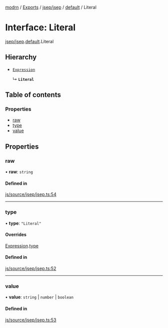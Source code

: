 [modrn](../README.md) / [Exports](../modules.md) / [jsep/jsep](../modules/jsep_jsep.md) / [default](../modules/jsep_jsep.default.md) / Literal

# Interface: Literal

[jsep/jsep](../modules/jsep_jsep.md).[default](../modules/jsep_jsep.default.md).Literal

## Hierarchy

- [`Expression`](jsep_jsep.default.Expression.md)

  ↳ **`Literal`**

## Table of contents

### Properties

- [raw](jsep_jsep.default.Literal.md#raw)
- [type](jsep_jsep.default.Literal.md#type)
- [value](jsep_jsep.default.Literal.md#value)

## Properties

### raw

• **raw**: `string`

#### Defined in

[js/source/jsep/jsep.ts:54](https://github.com/alexbfr/modrn/blob/e23b9e9/modrn.ts/js/source/jsep/jsep.ts#L54)

___

### type

• **type**: ``"Literal"``

#### Overrides

[Expression](jsep_jsep.default.Expression.md).[type](jsep_jsep.default.Expression.md#type)

#### Defined in

[js/source/jsep/jsep.ts:52](https://github.com/alexbfr/modrn/blob/e23b9e9/modrn.ts/js/source/jsep/jsep.ts#L52)

___

### value

• **value**: `string` \| `number` \| `boolean`

#### Defined in

[js/source/jsep/jsep.ts:53](https://github.com/alexbfr/modrn/blob/e23b9e9/modrn.ts/js/source/jsep/jsep.ts#L53)
